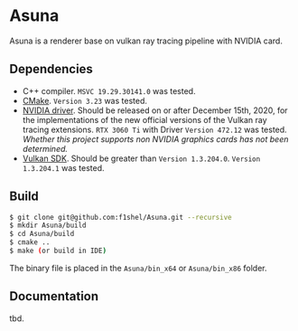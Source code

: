 # Asuna
Asuna is a renderer base on vulkan ray tracing pipeline with NVIDIA card.

## Dependencies

+ C++ compiler. `MSVC 19.29.30141.0` was tested.
+ [CMake](https://cmake.org/download/). `Version 3.23` was tested.
+ [NVIDIA driver](https://www.nvidia.com/Download/index.aspx). Should be released on or after December 15th, 2020, for the implementations of the new official versions of the Vulkan ray tracing extensions. `RTX 3060 Ti` with Driver `Version 472.12` was tested. *Whether this project supports non NVIDIA graphics cards has not been determined.*
+ [Vulkan SDK](https://vulkan.lunarg.com/). Should be greater than `Version 1.3.204.0`. `Version 1.3.204.1` was tested.

## Build

```bash
$ git clone git@github.com:f1shel/Asuna.git --recursive
$ mkdir Asuna/build
$ cd Asuna/build
$ cmake ..
$ make (or build in IDE)
```

The binary file is placed in the `Asuna/bin_x64` or `Asuna/bin_x86` folder.

## Documentation

tbd.
